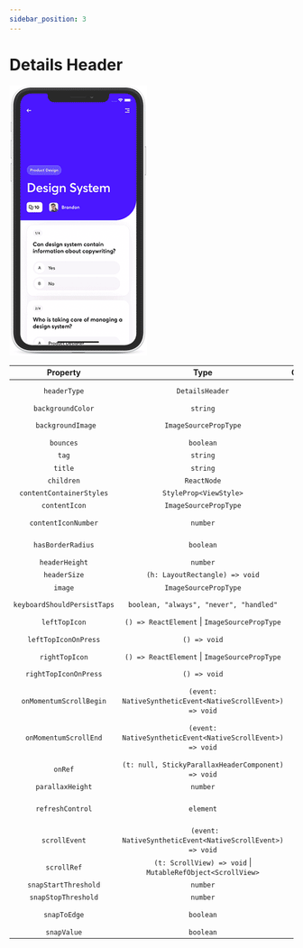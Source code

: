 ```yaml
---
sidebar_position: 3
---
```


# Details Header

![Details Header Gif](../../static/img/assets/readme_Details.gif)

|          Property           |                              Type                               | Optional |                                  Default                                   |                                          Description                                          |
| :-------------------------: | :-------------------------------------------------------------: | :------: | :------------------------------------------------------------------------: | :-------------------------------------------------------------------------------------------: |
|        `headerType`         |                         `DetailsHeader`                         |   Yes    |                               `TabbedHeader`                               |                                Set header type to TabbedHeader                                |
|      `backgroundColor`      |                            `string`                             |   Yes    |                                `'#1ca75d'`                                 |                                    Header background color                                    |
|     ` backgroundImage`      |                      `ImageSourcePropType`                      |   Yes    |                                                                            |                                Header background image source                                 |
|          `bounces`          |                            `boolean`                            |   Yes    |                                   `true`                                   |                                Allow scroll view bounces (IOS)                                |
|            `tag`            |                            `string`                             |   Yes    |                                                                            |                                     Sets header tag name                                      |
|           `title`           |                            `string`                             |   Yes    |                                                                            |                                       Sets header title                                       |
|         `children`          |                           `ReactNode`                           |   Yes    |                                                                            |                               Render content inside ScrollView                                |
|  `contentContainerStyles`   |                     `StyleProp<ViewStyle>`                      |   Yes    |                                                                            |                                  Set scroll view body styles                                  |
|        `contentIcon`        |                      `ImageSourcePropType`                      |   Yes    |                                                                            |                                       Sets content icon                                       |
|     `contentIconNumber`     |                            `number`                             |   Yes    |                                                                            |                          Sets amount of cards shown on content icon                           |
|      `hasBorderRadius`      |                            `boolean`                            |   Yes    |                                   `true`                                   |                          Adds radius to header's right bottom border                          |
|       `headerHeight`        |                            `number`                             |   Yes    |              `ifIphoneX(92, constants.responsiveHeight(13))`               |                                       Set header height                                       |
|        `headerSize`         |                 `(h: LayoutRectangle) => void`                  |   Yes    |             Handler that is called when header's size changes              |
|           `image`           |                      `ImageSourcePropType`                      |   Yes    |                                                                            |                                       Sets header image                                       |
| `keyboardShouldPersistTaps` |             `boolean, "always", "never", "handled"`             |   Yes    |                                                                            |                               Set keyboard persist taps method                                |
|        `leftTopIcon`        |        `() => ReactElement` &#124; `ImageSourcePropType`        |   Yes    |                                                                            |                                 Set icon for left top button                                  |
|    `leftTopIconOnPress`     |                          `() => void`                           |   Yes    |                                                                            |                            Define action on left top button press                             |
|       `rightTopIcon`        |        `() => ReactElement` &#124; `ImageSourcePropType`        |   Yes    |                                                                            |                                 Set icon for right top button                                 |
|    `rightTopIconOnPress`    |                          `() => void`                           |   Yes    |                                                                            |                            Define action on right top button press                            |
|   `onMomentumScrollBegin`   |   `(event: NativeSyntheticEvent<NativeScrollEvent>) => void`    |   Yes    |                                                                            | Called when the momentum scroll starts (scroll which occurs as the ScrollView starts gliding) |
|    `onMomentumScrollEnd`    |   `(event: NativeSyntheticEvent<NativeScrollEvent>) => void`    |   Yes    |                                                                            | Called when the momentum scroll ends (scroll which occurs as the ScrollView glides to a stop) |
|           `onRef`           |       `(t: null, StickyParallaxHeaderComponent) => void`        |   Yes    |                                                                            |                         Obtain ref for StickyParallaxHeaderComponent                          |
|      `parallaxHeight`       |                            `number`                             |   Yes    | `ifIphoneX(constants.responsiveHeight(38),constants.responsiveHeight(48))` |                                  Set parallax header height                                   |
|      `refreshControl`       |                            `element`                            |   Yes    |                                                                            |           A RefreshControl component, used to provide pull-to-refresh functionality           |
|        `scrollEvent`        |   ` (event: NativeSyntheticEvent<NativeScrollEvent>) => void`   |   Yes    |                                                                            |           Fires at most once per frame during scrolling (Used in custom animations)           |
|         `scrollRef`         | `(t: ScrollView) => void` &#124; `MutableRefObject<ScrollView>` |   Yes    |                                                                            |                                   Get inner ScrollView ref                                    |
|    `snapStartThreshold`     |                            `number`                             |   Yes    |                                                                            |                               Set start value Threshold of snap                               |
|     `snapStopThreshold`     |                            `number`                             |   Yes    |                                                                            |                               Set stop value Threshold of snap                                |
|        `snapToEdge`         |                            `boolean`                            |   Yes    |                                   `true`                                   |                    Should snap header to edge when snap value is exceeded                     |
|         `snapValue`         |                            `boolean`                            |   Yes    |                          `parralax header height`                          |                               Set value where header is closed                                |
